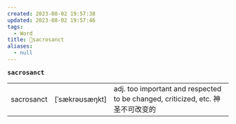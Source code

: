 ```yaml
---
created: 2023-08-02 19:57:38
updated: 2023-08-02 19:57:46
tags:
  - Word
title: 📖sacrosanct
aliases:
  - null
---
```


<pre><strong>sacrosanct</strong></pre>
|   |   |   |
|---|---|---|
|sacrosanct|[ˈsækrəʊsæŋkt]|adj. too important and respected to be changed, criticized, etc. 神圣不可改变的|